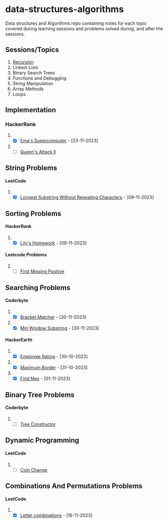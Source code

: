 # data-structures-algorithms
Data structures and Algorithms repo containing notes for each topic covered during learning sessions and problems solved during, and after the sessions.

## Sessions/Topics
1. [Recursion](https://github.com/Pro-Solving-Squad/data-structures-algorithms/tree/main/recursion)
2. Linked-Lists
3. Binary Search Trees
4. Functions and Debugging
5. String Manipulation
6. Array Methods
7. Loops

## Implementation
### HackerRank
1. - [X] [Ema's Supercomputer](https://www.hackerrank.com/challenges/two-pluses/problem?isFullScreen=true) - [23-11-2023]
2. - [ ] [Queen's Attack II](https://www.hackerrank.com/challenges/queens-attack-2/problem)

## String Problems
#### LeetCode
1. - [x] [Longest Substring Without Repeating Characters](https://leetcode.com/problems/longest-substring-without-repeating-characters/) - [09-11-2023]

## Sorting Problems
#### HackerRank
1. - [X] [Lily's Homework](https://www.hackerrank.com/challenges/lilys-homework/problem) - [09-11-2023]
#### Leetcode Problems
2. - [ ] [First Missing Positive](https://leetcode.com/problems/first-missing-positive/)

## Searching Problems
#### Coderbyte
1. - [X] [Bracket Matcher](https://coderbyte.com/editor/Bracket%20Matcher:JavaScript) - [30-11-2023]
2. - [X] [Min Window Substring](https://coderbyte.com/editor/Min%20Window%20Substring:JavaScript) - [30-11-2023]

#### HackerEarth
1. - [x] [Employee Rating](https://www.hackerearth.com/practice/algorithms/searching/linear-search/practice-problems/algorithm/employee-rating-8cd8dc10/) - [30-10-2023]
1. - [x] [Maximum Border](https://www.hackerearth.com/practice/basic-programming/input-output/basics-of-input-output/practice-problems/algorithm/maximum-border-9767e14c/) - [31-10-2023]
3. - [x] [Find Mex](https://www.hackerearth.com/practice/algorithms/searching/linear-search/practice-problems/algorithm/find-mex-62916c25/) - [01-11-2023]
 
## Binary Tree Problems
#### Coderbyte
1. - [ ] [Tree Constructor](https://coderbyte.com/editor/Tree%20Constructor:JavaScript)
  
## Dynamic Programming
#### LeetCode
1. - [ ] [Coin Change](https://leetcode.com/problems/coin-change/)

## Combinations And Permutations Problems
#### LeetCode
1. - [x] [Letter combinations](https://leetcode.com/problems/letter-combinations-of-a-phone-number/) - [16-11-2023]
